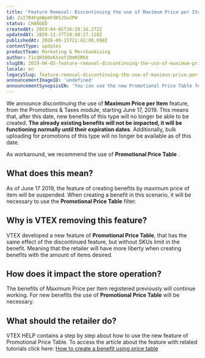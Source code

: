 ```yaml
---
title: 'Feature Removal: Discontinuing the use of Maximum Price per Item feature'
id: 2sI7R4FgmWpmFdKSJSwJPW
status: CHANGED
createdAt: 2019-04-05T16:20:16.272Z
updatedAt: 2020-11-27T19:40:27.110Z
publishedAt: 2020-09-15T21:42:08.090Z
contentType: updates
productTeam: Marketing & Merchandising
author: 71cQH3Q0oKXzeY2DmMZRKX
slugEN: 2019-04-05-feature-removal-discontinuing-the-use-of-maximum-price-per-item-feature
locale: en
legacySlug: feature-removal-discontinuing-the-use-of-maximun-price-per-item-feature
announcementImageID: 'undefined'
announcementSynopsisEN: 'You can use the new Promotional Price Table feature to meet the scenarios of the discontinued feature.'
---
```


We announce discontinuing the use of __Maximum Price per Item__ feature, from the Promotions & Taxes module, starting June 17, 2019. This means that, after this date, new benefits of this type will no longer be able to be created. __The already existing benefits will not be impacted, it will be functioning normally until their expiration dates__. Additionally, bulk uploading for promotions of this type will no longer be available as of this date. 

As workaround, we recommend the use of __Promotional Price Table__ .

## What does this mean?

As of June 17 2019, the feature of creating benefits by maximum price of item will be suspended. When creating a benefit in this scenario, it will be necessary to use the __Promotional Price Table__ filter. 

## Why is VTEX removing this feature? 

VTEX developed a new feature of __Promotional Price Table__, that has the same effect of the discontinued feature, but without SKUs limit in the benefit. Meaning that the retailer will have more liberty when creating benefits with the amount of items desired. 

## How does it impact the store operation?

The benefits of Maximum Price per Item registered previously will continue working. For new benefits the use of  __Promotional Price Table__  will be necessary. 

## What should the retailer do?

VTEX HELP contains a step by step about how to use the new feature of Promotional Price Table. To access the article about the feature with related tutorials click here: [How to create a benefit using price table ](https://help.vtex.com/en/tutorial/how-to-create-a-benefit-using-price-table "How to create a benefit using price table")
